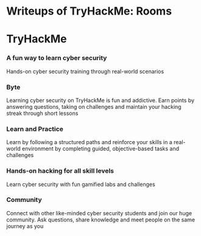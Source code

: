 # Writeups of TryHackMe: Rooms
<h1>TryHackMe</h1>

<h3>A fun way to learn cyber security</h3>
Hands-on cyber security training through real-world scenarios

<h3>Byte</h3>
Learning cyber security on TryHackMe is fun and addictive. Earn points by answering questions, taking on challenges and maintain your hacking streak through short lessons

<h3>Learn and Practice</h3>
Learn by following a structured paths and reinforce your skills in a real-world environment by completing guided, objective-based tasks and challenges

<h3>Hands-on hacking for all skill levels</h3>
Learn cyber security with fun gamified labs and challenges

<h3>Community</h3>
Connect with other like-minded cyber security students and join our huge community. Ask questions, share knowledge and meet people on the same journey as you
